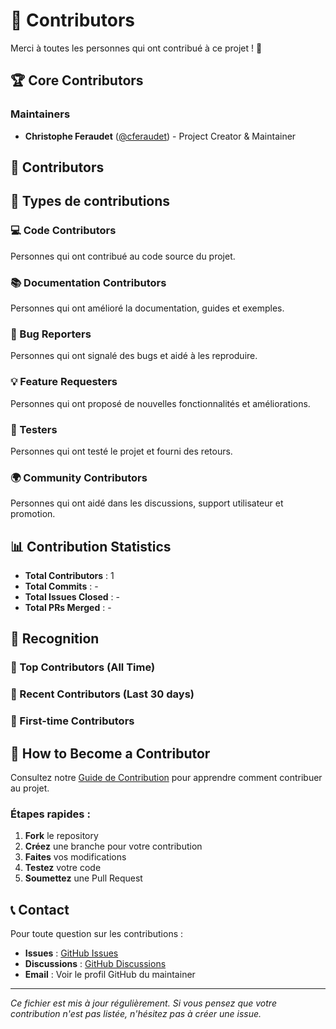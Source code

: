 # 👥 Contributors

Merci à toutes les personnes qui ont contribué à ce projet ! 🎉

## 🏆 Core Contributors

### Maintainers
- **Christophe Feraudet** ([@cferaudet](https://github.com/cferaudet)) - Project Creator & Maintainer

## 🤝 Contributors

<!-- 
Cette section sera automatiquement mise à jour avec les contributeurs.
Pour ajouter manuellement un contributeur :

### [Nom du contributeur](lien-github)
- **Contributions** : Description des contributions
- **Domaines** : Domaines d'expertise
- **Première contribution** : Date de la première contribution

Exemple :
### [Jane Doe](https://github.com/janedoe)
- **Contributions** : Bug fixes, documentation improvements
- **Domaines** : AWS Security, Python development
- **Première contribution** : 2024-01-15
-->

## 🎯 Types de contributions

### 💻 Code Contributors
Personnes qui ont contribué au code source du projet.

### 📚 Documentation Contributors  
Personnes qui ont amélioré la documentation, guides et exemples.

### 🐛 Bug Reporters
Personnes qui ont signalé des bugs et aidé à les reproduire.

### 💡 Feature Requesters
Personnes qui ont proposé de nouvelles fonctionnalités et améliorations.

### 🧪 Testers
Personnes qui ont testé le projet et fourni des retours.

### 🌍 Community Contributors
Personnes qui ont aidé dans les discussions, support utilisateur et promotion.

## 📊 Contribution Statistics

<!-- Ces statistiques peuvent être générées automatiquement -->
- **Total Contributors** : 1
- **Total Commits** : -
- **Total Issues Closed** : -
- **Total PRs Merged** : -

## 🏅 Recognition

### 🌟 Top Contributors (All Time)
<!-- Sera mis à jour automatiquement -->

### 🚀 Recent Contributors (Last 30 days)
<!-- Sera mis à jour automatiquement -->

### 🎉 First-time Contributors
<!-- Sera mis à jour automatiquement -->

## 🤝 How to Become a Contributor

Consultez notre [Guide de Contribution](CONTRIBUTING.md) pour apprendre comment contribuer au projet.

### Étapes rapides :
1. **Fork** le repository
2. **Créez** une branche pour votre contribution
3. **Faites** vos modifications
4. **Testez** votre code
5. **Soumettez** une Pull Request

## 📞 Contact

Pour toute question sur les contributions :
- **Issues** : [GitHub Issues](https://github.com/cferaudet/aws-sso-report/issues)
- **Discussions** : [GitHub Discussions](https://github.com/cferaudet/aws-sso-report/discussions)
- **Email** : Voir le profil GitHub du maintainer

---

*Ce fichier est mis à jour régulièrement. Si vous pensez que votre contribution n'est pas listée, n'hésitez pas à créer une issue.*
